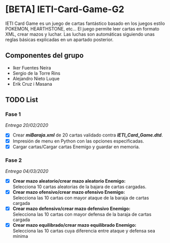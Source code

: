 # **[BETA]** IETI-Card-Game-G2
IETI Card Game es un juego de cartas fantástico basado en los juegos estilo POKEMON, HEARTHSTONE, etc... El juego permite leer cartas en formato XML, crear mazos y luchar. Las luchas son automáticas siguiendo unas reglas básicas explicadas en un apartado posterior.
## Componentes del grupo
- Iker Fuentes Neira
- Sergio de la Torre Rins
- Alejandro Nieto Luque
- Erik Cruz i Masana
## TODO List
### Fase 1
*Entrega 20/02/2020*
- [x] Crear  ***miBaraja.xml*** de 20 cartas validado contra ***IETI_Card_Game.dtd***.
- [x] Impresión de menu en Python con las opciones especificadas.
- [x] Cargar cartas/Cargar cartas Enemigo y guardar en memoria.
### Fase 2
*Entrega 04/03/2020*
- [x] **Crear mazo aleatorio/crear mazo aleatorio Enemigo:**  
Selecciona 10 cartas aleatorias de la bajara de cartas cargadas.
- [x] **Crear mazo ofensivo/crear mazo ofensivo Enemigo:**   
Selecciona las 10 cartas con mayor ataque de la baraja de cartas cargada 
- [x] **Crear mazo defensivo/crear mazo defensivo Enemigo:**   
Selecciona las 10 cartas con mayor defensa de la baraja de cartas cargada
- [x] **Crear mazo equilibrado/crear mazo equilibrado Enemigo:**   
Selecciona las 10 cartas cuya diferencia entre ataque y defensa sea mínima